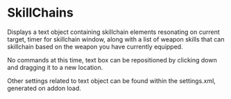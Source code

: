 # SkillChains

Displays a text object containing skillchain elements resonating on current target, timer for skillchain window,
along with a list of weapon skills that can skillchain based on the weapon you have currently equipped. 

No commands at this time, text box can be repositioned by clicking down and dragging it to a new location.

Other settings related to text object can be found within the settings.xml, generated on addon load.
